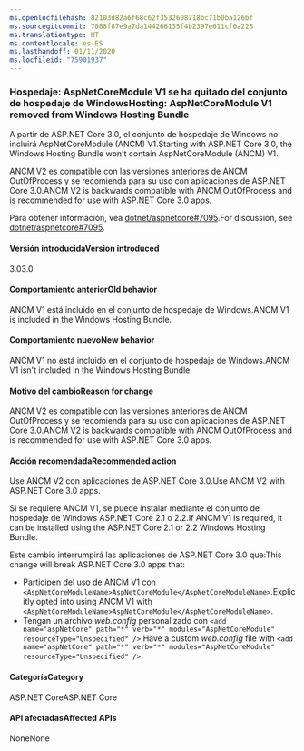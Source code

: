 ```yaml
---
ms.openlocfilehash: 82103d82a6f68c62f3532608718bc71b0ba126bf
ms.sourcegitcommit: 7088f87e9a7da144266135f4b2397e611cf0a228
ms.translationtype: HT
ms.contentlocale: es-ES
ms.lasthandoff: 01/11/2020
ms.locfileid: "75901937"
---
```

### <a name="hosting-aspnetcoremodule-v1-removed-from-windows-hosting-bundle"></a><span data-ttu-id="0b2fc-101">Hospedaje: AspNetCoreModule V1 se ha quitado del conjunto de hospedaje de Windows</span><span class="sxs-lookup"><span data-stu-id="0b2fc-101">Hosting: AspNetCoreModule V1 removed from Windows Hosting Bundle</span></span>

<span data-ttu-id="0b2fc-102">A partir de ASP.NET Core 3.0, el conjunto de hospedaje de Windows no incluirá AspNetCoreModule (ANCM) V1.</span><span class="sxs-lookup"><span data-stu-id="0b2fc-102">Starting with ASP.NET Core 3.0, the Windows Hosting Bundle won't contain AspNetCoreModule (ANCM) V1.</span></span>

<span data-ttu-id="0b2fc-103">ANCM V2 es compatible con las versiones anteriores de ANCM OutOfProcess y se recomienda para su uso con aplicaciones de ASP.NET Core 3.0.</span><span class="sxs-lookup"><span data-stu-id="0b2fc-103">ANCM V2 is backwards compatible with ANCM OutOfProcess and is recommended for use with ASP.NET Core 3.0 apps.</span></span>

<span data-ttu-id="0b2fc-104">Para obtener información, vea [dotnet/aspnetcore#7095](https://github.com/dotnet/aspnetcore/issues/7095).</span><span class="sxs-lookup"><span data-stu-id="0b2fc-104">For discussion, see [dotnet/aspnetcore#7095](https://github.com/dotnet/aspnetcore/issues/7095).</span></span>

#### <a name="version-introduced"></a><span data-ttu-id="0b2fc-105">Versión introducida</span><span class="sxs-lookup"><span data-stu-id="0b2fc-105">Version introduced</span></span>

<span data-ttu-id="0b2fc-106">3.0</span><span class="sxs-lookup"><span data-stu-id="0b2fc-106">3.0</span></span>

#### <a name="old-behavior"></a><span data-ttu-id="0b2fc-107">Comportamiento anterior</span><span class="sxs-lookup"><span data-stu-id="0b2fc-107">Old behavior</span></span>

<span data-ttu-id="0b2fc-108">ANCM V1 está incluido en el conjunto de hospedaje de Windows.</span><span class="sxs-lookup"><span data-stu-id="0b2fc-108">ANCM V1 is included in the Windows Hosting Bundle.</span></span>

#### <a name="new-behavior"></a><span data-ttu-id="0b2fc-109">Comportamiento nuevo</span><span class="sxs-lookup"><span data-stu-id="0b2fc-109">New behavior</span></span>

<span data-ttu-id="0b2fc-110">ANCM V1 no está incluido en el conjunto de hospedaje de Windows.</span><span class="sxs-lookup"><span data-stu-id="0b2fc-110">ANCM V1 isn't included in the Windows Hosting Bundle.</span></span>

#### <a name="reason-for-change"></a><span data-ttu-id="0b2fc-111">Motivo del cambio</span><span class="sxs-lookup"><span data-stu-id="0b2fc-111">Reason for change</span></span>

<span data-ttu-id="0b2fc-112">ANCM V2 es compatible con las versiones anteriores de ANCM OutOfProcess y se recomienda para su uso con aplicaciones de ASP.NET Core 3.0.</span><span class="sxs-lookup"><span data-stu-id="0b2fc-112">ANCM V2 is backwards compatible with ANCM OutOfProcess and is recommended for use with ASP.NET Core 3.0 apps.</span></span>

#### <a name="recommended-action"></a><span data-ttu-id="0b2fc-113">Acción recomendada</span><span class="sxs-lookup"><span data-stu-id="0b2fc-113">Recommended action</span></span>

<span data-ttu-id="0b2fc-114">Use ANCM V2 con aplicaciones de ASP.NET Core 3.0.</span><span class="sxs-lookup"><span data-stu-id="0b2fc-114">Use ANCM V2 with ASP.NET Core 3.0 apps.</span></span>

<span data-ttu-id="0b2fc-115">Si se requiere ANCM V1, se puede instalar mediante el conjunto de hospedaje de Windows ASP.NET Core 2.1 o 2.2.</span><span class="sxs-lookup"><span data-stu-id="0b2fc-115">If ANCM V1 is required, it can be installed using the ASP.NET Core 2.1 or 2.2 Windows Hosting Bundle.</span></span>

<span data-ttu-id="0b2fc-116">Este cambio interrumpirá las aplicaciones de ASP.NET Core 3.0 que:</span><span class="sxs-lookup"><span data-stu-id="0b2fc-116">This change will break ASP.NET Core 3.0 apps that:</span></span>

- <span data-ttu-id="0b2fc-117">Participen del uso de ANCM V1 con `<AspNetCoreModuleName>AspNetCoreModule</AspNetCoreModuleName>`.</span><span class="sxs-lookup"><span data-stu-id="0b2fc-117">Explicitly opted into using ANCM V1 with `<AspNetCoreModuleName>AspNetCoreModule</AspNetCoreModuleName>`.</span></span>
- <span data-ttu-id="0b2fc-118">Tengan un archivo *web.config* personalizado con `<add name="aspNetCore" path="*" verb="*" modules="AspNetCoreModule" resourceType="Unspecified" />`.</span><span class="sxs-lookup"><span data-stu-id="0b2fc-118">Have a custom *web.config* file with `<add name="aspNetCore" path="*" verb="*" modules="AspNetCoreModule" resourceType="Unspecified" />`.</span></span>

#### <a name="category"></a><span data-ttu-id="0b2fc-119">Categoría</span><span class="sxs-lookup"><span data-stu-id="0b2fc-119">Category</span></span>

<span data-ttu-id="0b2fc-120">ASP.NET Core</span><span class="sxs-lookup"><span data-stu-id="0b2fc-120">ASP.NET Core</span></span>

#### <a name="affected-apis"></a><span data-ttu-id="0b2fc-121">API afectadas</span><span class="sxs-lookup"><span data-stu-id="0b2fc-121">Affected APIs</span></span>

<span data-ttu-id="0b2fc-122">None</span><span class="sxs-lookup"><span data-stu-id="0b2fc-122">None</span></span>

<!-- 

#### Affected APIs

Not detectable via API analysis

-->
